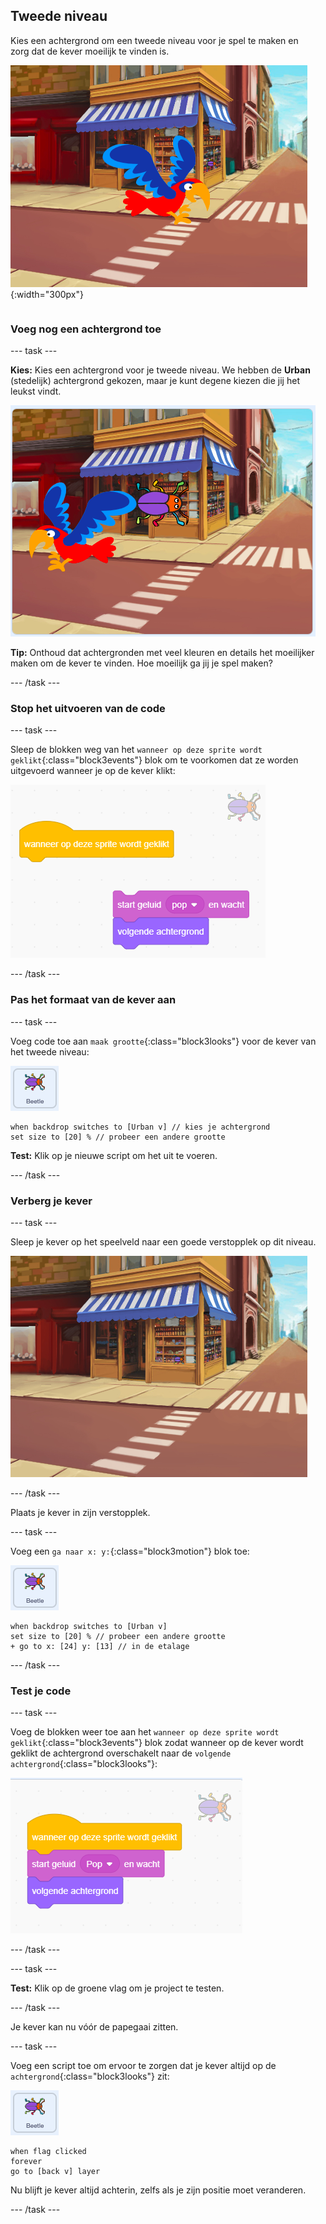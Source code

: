 ## Tweede niveau

<div style="display: flex; flex-wrap: wrap">
<div style="flex-basis: 200px; flex-grow: 1; margin-right: 15px;">
Kies een achtergrond om een tweede niveau voor je spel te maken en zorg dat de kever moeilijk te vinden is. 
</div>
<div>

![Een straatbeeld met een verborgen kever.](images/second-level.png){:width="300px"}

</div>
</div>

### Voeg nog een achtergrond toe

--- task ---

**Kies:** Kies een achtergrond voor je tweede niveau. We hebben de **Urban** (stedelijk) achtergrond gekozen, maar je kunt degene kiezen die jij het leukst vindt.

![De kever en de papegaai op een stedelijke achtergrond.](images/insert-urban-backdrop.png)

**Tip:** Onthoud dat achtergronden met veel kleuren en details het moeilijker maken om de kever te vinden. Hoe moeilijk ga jij je spel maken?

--- /task ---

### Stop het uitvoeren van de code

--- task ---

Sleep de blokken weg van het `wanneer op deze sprite wordt geklikt`{:class="block3events"} blok om te voorkomen dat ze worden uitgevoerd wanneer je op de kever klikt:

![De code opbreken.](images/breaking-script.png)

--- /task ---

### Pas het formaat van de kever aan

--- task ---

Voeg code toe aan `maak grootte`{:class="block3looks"} voor de kever van het tweede niveau:

![De bug-sprite.](images/bug-sprite.png)

```blocks3
when backdrop switches to [Urban v] // kies je achtergrond
set size to [20] % // probeer een andere grootte
```

**Test:** Klik op je nieuwe script om het uit te voeren.

--- /task ---

### Verberg je kever

--- task ---

Sleep je kever op het speelveld naar een goede verstopplek op dit niveau.

![De kever verstopt in de etalage in het midden van de achtergrond.](images/hidden-urban-backdrop.png)

--- /task ---

Plaats je kever in zijn verstopplek.

--- task ---

Voeg een `ga naar x: y:`{:class="block3motion"} blok toe:

![De bug-sprite.](images/bug-sprite.png)

```blocks3
when backdrop switches to [Urban v]
set size to [20] % // probeer een andere grootte
+ go to x: [24] y: [13] // in de etalage
```

--- /task ---

### Test je code

--- task ---

Voeg de blokken weer toe aan het `wanneer op deze sprite wordt geklikt`{:class="block3events"} blok zodat wanneer op de kever wordt geklikt de achtergrond overschakelt naar de `volgende achtergrond`{:class="block3looks"}:

![De blokken zijn weer samengevoegd.](images/fixed-script.png)

--- /task ---

--- task ---

**Test:** Klik op de groene vlag om je project te testen.

--- /task ---

Je kever kan nu vóór de papegaai zitten.

--- task ---

Voeg een script toe om ervoor te zorgen dat je kever altijd op de `achtergrond`{:class="block3looks"} zit:

![De bug-sprite.](images/bug-sprite.png)

```blocks3
when flag clicked
forever
go to [back v] layer
```

Nu blijft je kever altijd achterin, zelfs als je zijn positie moet veranderen.

--- /task ---
